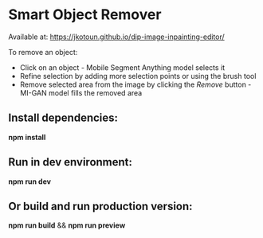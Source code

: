 # Smart Object Remover
Available at: https://jkotoun.github.io/dip-image-inpainting-editor/

To remove an object:
- Click on an object - Mobile Segment Anything model selects it
- Refine selection by adding more selection points or using the brush tool
- Remove selected area from the image by clicking the *Remove* button - MI-GAN model fills the removed area

## Install dependencies:
**npm install**
## Run in dev environment:
**npm run dev**
## Or build and run production version:
**npm run build** && **npm run preview**
